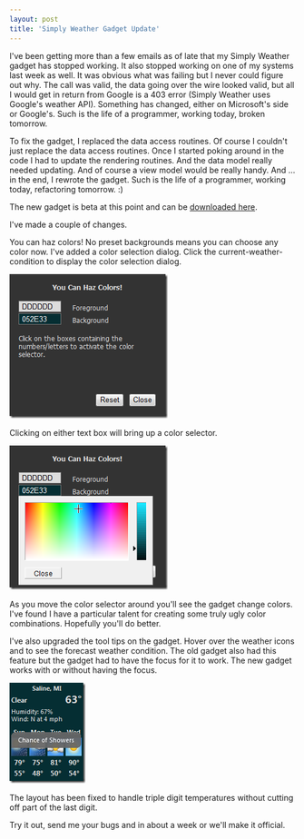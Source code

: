```yaml
---
layout: post
title: 'Simply Weather Gadget Update'
---
```

I've been getting more than a few emails as of late that my Simply Weather gadget has stopped working. It also stopped working on one of my systems last week as well. It was obvious what was failing but I never could figure out why. The call was valid, the data going over the wire looked valid, but all I would get in return from Google is a 403 error (Simply Weather uses Google's weather API). Something has changed, either on Microsoft's side or Google's. Such is the life of a programmer, working today, broken tomorrow.

To fix the gadget, I replaced the data access routines. Of course I couldn't just replace the data access routines. Once I started poking around in the code I had to update the rendering routines. And the data model really needed updating. And of course a view model would be really handy. And … in the end, I rewrote the gadget. Such is the life of a programmer, working today, refactoring tomorrow. :)

The new gadget is beta at this point and can be [downloaded here](https://skydrive.live.com/redir?resid=4BF90C12F2590F59!405&authkey=!AAvd2N2RugunwSU).

I've made a couple of changes.

You can haz colors! No preset backgrounds means you can choose any color now. I've added a color selection dialog. Click the current-weather-condition to display the color selection dialog.

![color1](/cdn/images/blog/Simply-Weather-Gadget-Update_7A07/color1.png)

Clicking on either text box will bring up a color selector.

![color2](/cdn/images/blog/Simply-Weather-Gadget-Update_7A07/color2.png)

As you move the color selector around you'll see the gadget change colors. I've found I have a particular talent for creating some truly ugly color combinations. Hopefully you'll do better.

I've also upgraded the tool tips on the gadget. Hover over the weather icons and to see the forecast weather condition. The old gadget also had this feature but the gadget had to have the focus for it to work. The new gadget works with or without having the focus.

![tooltip](/cdn/images/blog/Simply-Weather-Gadget-Update_7A07/tooltip.png)

The layout has been fixed to handle triple digit temperatures without cutting off part of the last digit.

Try it out, send me your bugs and in about a week or we'll make it official.
